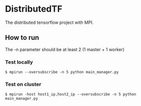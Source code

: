 # DistributedTF
The distributed tensorflow project with MPI.

## How to run
The -n parameter should be at least 2 (1 master + 1 worker)
### Test locally
```shell=
$ mpirun --oversubscribe -n 5 python main_manager.py
```
### Test on cluster
```shell=
$ mpirun -host host1_ip,host2_ip --oversubscribe -n 5 python main_manager.py
```